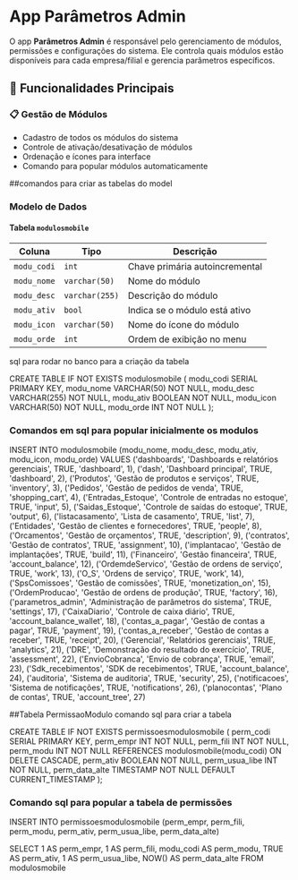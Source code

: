 # App Parâmetros Admin

O app **Parâmetros Admin** é responsável pelo gerenciamento de módulos, permissões e configurações do sistema. Ele controla quais módulos estão disponíveis para cada empresa/filial e gerencia parâmetros específicos.

## 🎯 Funcionalidades Principais

### 📋 Gestão de Módulos

- Cadastro de todos os módulos do sistema
- Controle de ativação/desativação de módulos
- Ordenação e ícones para interface
- Comando para popular módulos automaticamente

##comandos para criar as tabelas do model

### Modelo de Dados

#### Tabela `modulosmobile`

| Coluna      | Tipo           | Descrição                      |
| ----------- | -------------- | ------------------------------ |
| `modu_codi` | `int`          | Chave primária autoincremental |
| `modu_nome` | `varchar(50)`  | Nome do módulo                 |
| `modu_desc` | `varchar(255)` | Descrição do módulo            |
| `modu_ativ` | `bool`         | Indica se o módulo está ativo  |
| `modu_icon` | `varchar(50)`  | Nome do ícone do módulo        |
| `modu_orde` | `int`          | Ordem de exibição no menu      |

sql para rodar no banco para a criação da tabela

CREATE TABLE IF NOT EXISTS modulosmobile (
modu_codi SERIAL PRIMARY KEY,
modu_nome VARCHAR(50) NOT NULL,
modu_desc VARCHAR(255) NOT NULL,
modu_ativ BOOLEAN NOT NULL,
modu_icon VARCHAR(50) NOT NULL,
modu_orde INT NOT NULL
);

### Comandos em sql para popular inicialmente os modulos

INSERT INTO modulosmobile (modu_nome, modu_desc, modu_ativ, modu_icon, modu_orde)
VALUES
('dashboards', 'Dashboards e relatórios gerenciais', TRUE, 'dashboard', 1),
('dash', 'Dashboard principal', TRUE, 'dashboard', 2),
('Produtos', 'Gestão de produtos e serviços', TRUE, 'inventory', 3),
('Pedidos', 'Gestão de pedidos de venda', TRUE, 'shopping_cart', 4),
('Entradas_Estoque', 'Controle de entradas no estoque', TRUE, 'input', 5),
('Saidas_Estoque', 'Controle de saídas do estoque', TRUE, 'output', 6),
('listacasamento', 'Lista de casamento', TRUE, 'list', 7),
('Entidades', 'Gestão de clientes e fornecedores', TRUE, 'people', 8),
('Orcamentos', 'Gestão de orçamentos', TRUE, 'description', 9),
('contratos', 'Gestão de contratos', TRUE, 'assignment', 10),
('implantacao', 'Gestão de implantações', TRUE, 'build', 11),
('Financeiro', 'Gestão financeira', TRUE, 'account_balance', 12),
('OrdemdeServico', 'Gestão de ordens de serviço', TRUE, 'work', 13),
('O_S', 'Ordens de serviço', TRUE, 'work', 14),
('SpsComissoes', 'Gestão de comissões', TRUE, 'monetization_on', 15),
('OrdemProducao', 'Gestão de ordens de produção', TRUE, 'factory', 16),
('parametros_admin', 'Administração de parâmetros do sistema', TRUE, 'settings', 17),
('CaixaDiario', 'Controle de caixa diário', TRUE, 'account_balance_wallet', 18),
('contas_a_pagar', 'Gestão de contas a pagar', TRUE, 'payment', 19),
('contas_a_receber', 'Gestão de contas a receber', TRUE, 'receipt', 20),
('Gerencial', 'Relatórios gerenciais', TRUE, 'analytics', 21),
('DRE', 'Demonstração do resultado do exercício', TRUE, 'assessment', 22),
('EnvioCobranca', 'Envio de cobrança', TRUE, 'email', 23),
('Sdk_recebimentos', 'SDK de recebimentos', TRUE, 'account_balance', 24),
('auditoria', 'Sistema de auditoria', TRUE, 'security', 25),
('notificacoes', 'Sistema de notificações', TRUE, 'notifications', 26),
('planocontas', 'Plano de contas', TRUE, 'account_tree', 27)

##Tabela PermissaoModulo comando sql para criar a tabela

CREATE TABLE IF NOT EXISTS permissoesmodulosmobile (
perm_codi SERIAL PRIMARY KEY,
perm_empr INT NOT NULL,
perm_fili INT NOT NULL,
perm_modu INT NOT NULL REFERENCES modulosmobile(modu_codi) ON DELETE CASCADE,
perm_ativ BOOLEAN NOT NULL,
perm_usua_libe INT NOT NULL,
perm_data_alte TIMESTAMP NOT NULL DEFAULT CURRENT_TIMESTAMP
);

### Comando sql para popular a tabela de permissões

INSERT INTO permissoesmodulosmobile (perm_empr, perm_fili, perm_modu, perm_ativ, perm_usua_libe, perm_data_alte)

SELECT 1 AS perm_empr,
1 AS perm_fili,
modu_codi AS perm_modu,
TRUE AS perm_ativ,
1 AS perm_usua_libe,
NOW() AS perm_data_alte
FROM modulosmobile

